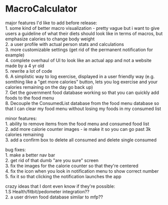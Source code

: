 # MacroCalculator
major features I'd like to add before release:
<br>1. some kind of better macro visualization - pretty vague but i want to give users a guideline of what their diets should look like in terms of macros, but emphasize calories to change body weight
<br>2. a user profile with actual person stats and calculations
<br>3. more customizable settings (get rid of the permanent notification for example)
<br>4. complete overhaul of UI to look like an actual app and not a website made by a 4 yr old
<br>5. rewrite a lot of code
<br>6. A simplistic way to log exercise, displayed in a user friendly way (e.g. somthing like a "get more calories" button, lets you log exercise and your calories remaining on the day go back up)
<br>7. Get the government food database working so that you can quickly add foods to the food menu
<br>8. Decouple the ConsumedList database from the food menu database so that I can clear my food menu without losing my foods in my consumed list

minor features:
<br>1. ability to remove items from the food menu and consumed food list
<br>2. add more calorie counter images - ie make it so you can go past 3k calories remaining
<br>3. add a confirm box to delete all consumed and delete single consumed

bug fixes:
<br>1. make a better nav bar
<br>2. get rid of that dumb "are you sure" screen
<br>3. fix the images for the calorie counter so that they're centered
<br>4. fix the icon when you look in notification menu to show correct number
<br>5. fix it so that clicking the notification launches the app

crazy ideas that I dont even know if they're possible:
<br> 1.S Health/fitbit/pedometer integration??
<br> 2. a user driven food database similar to mfp??
